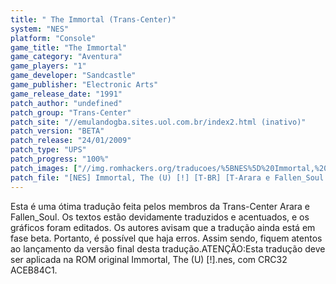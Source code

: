 ```yaml
---
title: " The Immortal (Trans-Center)"
system: "NES"
platform: "Console"
game_title: "The Immortal"
game_category: "Aventura"
game_players: "1"
game_developer: "Sandcastle"
game_publisher: "Electronic Arts"
game_release_date: "1991"
patch_author: "undefined"
patch_group: "Trans-Center"
patch_site: "//emulandogba.sites.uol.com.br/index2.html (inativo)"
patch_version: "BETA"
patch_release: "24/01/2009"
patch_type: "UPS"
patch_progress: "100%"
patch_images: ["//img.romhackers.org/traducoes/%5BNES%5D%20Immortal,%20The%20-%20Trans-Center%20-%201.png","//img.romhackers.org/traducoes/%5BNES%5D%20Immortal,%20The%20-%20Trans-Center%20-%202.png","//img.romhackers.org/traducoes/%5BNES%5D%20Immortal,%20The%20-%20Trans-Center%20-%203.png"]
patch_file: "[NES] Immortal, The (U) [!] [T-BR] [T-Arara e Fallen_Soul G-Trans-Center] [V-BETA P-100% A-2009].7z"
---
```

Esta é uma ótima tradução feita pelos membros da Trans-Center Arara e Fallen_Soul. Os textos estão devidamente traduzidos e acentuados, e os gráficos foram editados. Os autores avisam que a tradução ainda está em fase beta. Portanto, é possível que haja erros. Assim sendo, fiquem atentos ao lançamento da versão final desta tradução.ATENÇÃO:Esta tradução deve ser aplicada na ROM original Immortal, The (U) [!].nes, com CRC32 ACEB84C1.